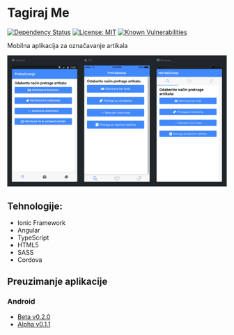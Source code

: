 # Tagiraj Me
[![Dependency Status](https://dependencyci.com/github/CroModder/tagiraj-me/badge)](https://dependencyci.com/github/CroModder/tagiraj-me)
[![License: MIT](https://img.shields.io/badge/License-MIT-blue.svg)](https://opensource.org/licenses/MIT)
[![Known Vulnerabilities](https://snyk.io/test/github/CroModder/tagiraj-me/badge.svg?targetFile=package.json)](https://snyk.io/test/github/CroModder/tagiraj-me?targetFile=package.json)

 Mobilna aplikacija za označavanje artikala

![Different platforms](https://raw.githubusercontent.com/CroModder/tagiraj-me/gh-pages/tagiraj_me_platforms.png)
##  Tehnologije:
- Ionic Framework
- Angular
- TypeScript
- HTML5
- SASS
- Cordova

## Preuzimanje aplikacije
### Android
- [Beta v0.2.0](https://github.com/CroModder/tagiraj-me/raw/apk/tagirajMe-beta.apk)
- [Alpha v0.1.1](https://github.com/CroModder/tagiraj-me/raw/apk/tagirajMe-alpha.apk)
